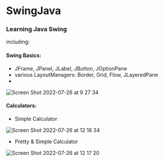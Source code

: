 # SwingJava
### Learning Java Swing

including: 
#### Swing Basics:
* JFrame, JPanel, JLabel, JButton, JOptionPane
* various LayoutManagers: Border, Grid, Flow, JLayeredPane
* 
 ![Screen Shot 2022-07-26 at 9 27 34](https://user-images.githubusercontent.com/108977551/180972551-dccabdaf-1180-4886-b42c-3f378fcf4ad8.png)

 

#### Calculators:
* Simple Calculator

![Screen Shot 2022-07-26 at 12 18 34](https://user-images.githubusercontent.com/108977551/180971549-e2dd03b0-dd8c-48d8-b781-05e75d5b1ca1.png)


* Pretty & Simple Calculator

![Screen Shot 2022-07-26 at 12 17 20](https://user-images.githubusercontent.com/108977551/180971290-b3b55286-b9bb-4797-aa2e-57abbd7eb8ce.png)



